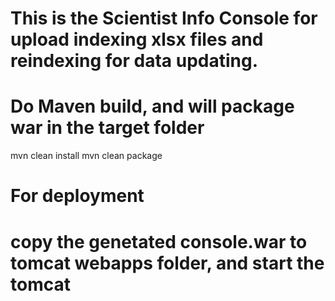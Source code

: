 #
# This is the Scientist Info Console for upload indexing xlsx files and reindexing for data updating.
#

# Do Maven build, and will package war in the target folder
mvn clean install
mvn clean package

# For deployment
# copy the genetated console.war to tomcat webapps folder, and start the tomcat
